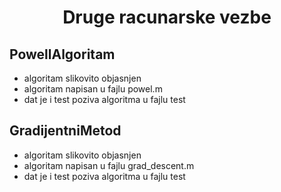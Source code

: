 <h1 align='center'> Druge racunarske vezbe </h1>

<h2> PowellAlgoritam </h2>

 - algoritam slikovito objasnjen
 - algoritam napisan u fajlu powel.m
 - dat je i test poziva algoritma u fajlu test

<h2> GradijentniMetod </h2>

 - algoritam slikovito objasnjen 
 - algoritam napisan u fajlu grad_descent.m
 - dat je i test poziva algoritma u fajlu test
 
